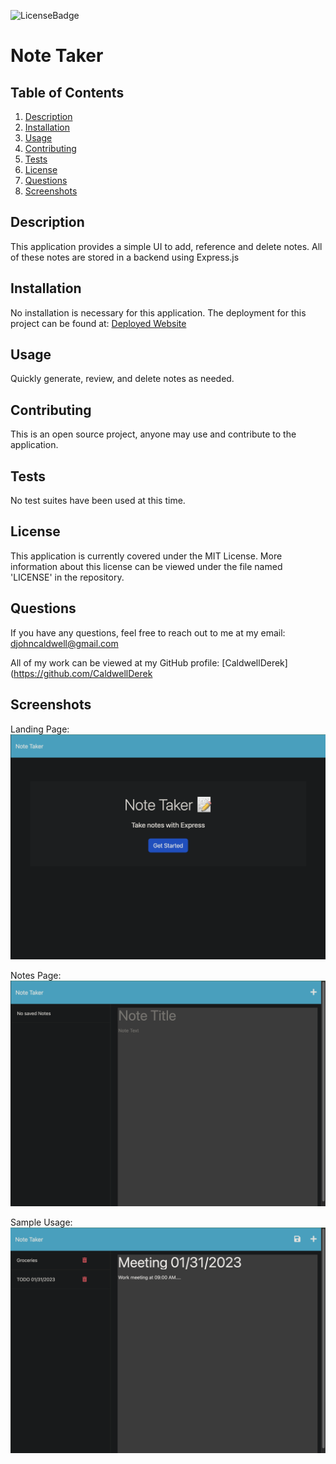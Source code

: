 ![LicenseBadge](https://img.shields.io/badge/License-MIT-blue)
# Note Taker

## Table of Contents
1. [Description](#description)
2. [Installation](#installation)
3. [Usage](#usage)
4. [Contributing](#contributing)
5. [Tests](#tests)
6. [License](#license)
7. [Questions](#questions)
8. [Screenshots](#screenshots)

## Description
This application provides a simple UI to add, reference and delete notes. All of these notes are stored in a backend using Express.js

## Installation
No installation is necessary for this application. The deployment for this project can be found at: [Deployed Website](https://notetakerapi.herokuapp.com/)

## Usage
Quickly generate, review, and delete notes as needed.

## Contributing
This is an open source project, anyone may use and contribute to the application.

## Tests
No test suites have been used at this time.

## License
This application is currently covered under the MIT License. More information about this license can be viewed under the file named 'LICENSE' in the repository.

## Questions
If you have any questions, feel free to reach out to me at my email: djohncaldwell@gmail.com

All of my work can be viewed at my GitHub profile: [CaldwellDerek](https://github.com/CaldwellDerek

## Screenshots

Landing Page:
![Landing-Page](./Develop/public/assets/images/landing-page.png)

Notes Page:
![Notes-Page](./Develop/public/assets/images/notes-page.png)

Sample Usage:
![Sample-Usage](./Develop/public/assets/images/sample-use.png)